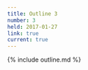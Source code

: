 ```yaml
---
title: Outline 3
number: 3
held: 2017-01-27
link: true
current: true
---
```

{% include outline.md %}
